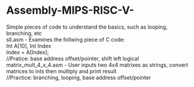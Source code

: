 # Assembly-MIPS-RISC-V-
Simple pieces of code to understand the basics, such as looping, branching, etc <br />
sll.asm - Examines the follwing piece of C code: <br/>
Int A[10], Int Index <br/>
Index = A[Index]; <br/>
//Pratice: base address offset/pointer, shift left logical
<br/>
matrix_mult_4_x_4.asm - User inputs two 4x4 matrixes as strings, convert matrices to ints then multiply and print result <br/>
//Practice: branching, looping, base address offset/pointer
